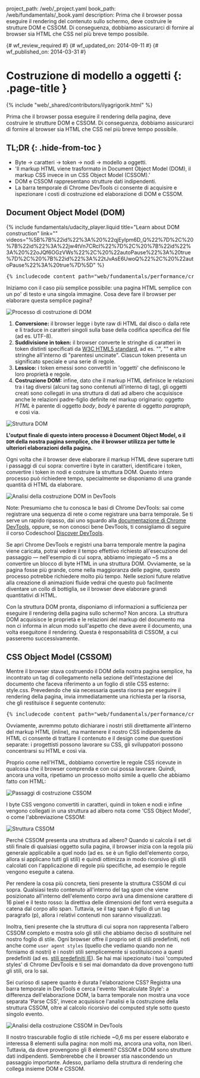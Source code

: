 project_path: /web/_project.yaml
book_path: /web/fundamentals/_book.yaml
description: Prima che il browser possa eseguire il rendering del contenuto sullo schermo, deve costruire le strutture DOM e CSSOM. Di conseguenza, dobbiamo assicurarci di fornire al browser sia HTML che CSS nel più breve tempo possibile.

{# wf_review_required #}
{# wf_updated_on: 2014-09-11 #}
{# wf_published_on: 2014-03-31 #}

# Costruzione di modello a oggetti {: .page-title }

{% include "web/_shared/contributors/ilyagrigorik.html" %}


Prima che il browser possa eseguire il rendering della pagina, deve costruire le strutture DOM e CSSOM. Di conseguenza, dobbiamo assicurarci di fornire al browser sia HTML che CSS nel più breve tempo possibile.



## TL;DR {: .hide-from-toc }
- Byte → caratteri → token → nodi → modello a oggetti.
- 'Il markup HTML viene trasformato in Document Object Model (DOM), il markup CSS invece in un CSS Object Model (CSSOM).'
- DOM e CSSOM rappresentano strutture dati indipendenti.
- La barra temporale di Chrome DevTools ci consente di acquisire e ispezionare i costi di costruzione ed elaborazione di DOM e CSSOM.


## Document Object Model (DOM)

{% include fundamentals/udacity_player.liquid title="Learn about DOM construction" link="" videos="%5B%7B%22id%22%3A%20%22qjEyIpm6D_Q%22%7D%2C%20%7B%22id%22%3A%22jw4tVn7CRcI%22%7D%2C%20%7B%22id%22%3A%20%22oJQf6OGzVWs%22%2C%20%22autoPause%22%3A%20true%7D%2C%20%7B%22id%22%3A%22tJvAsE6UwoQ%22%2C%20%22autoPause%22%3A%20true%7D%5D" %}

<pre class="prettyprint">
{% includecode content_path="web/fundamentals/performance/critical-rendering-path/_code/basic_dom.html" region_tag="full" %}
</pre>

Iniziamo con il caso più semplice possibile: una pagina HTML semplice con un po' di testo e una singola immagine. Cosa deve fare il browser per elaborare questa semplice pagina?

<img src="images/full-process.png" alt="Processo di costruzione di DOM">

1. **Conversione:** il browser legge i byte raw di HTML dal disco o dalla rete e li traduce in caratteri singoli sulla base della codifica specifica del file (ad es. UTF-8).
1. **Suddivisione in token:** il browser converte le stringhe di caratteri in token distinti specificati da [W3C HTML5 standard](http://www.w3.org/TR/html5/), ad es. "<html>", "<body>" e altre stringhe all'interno di "parentesi uncinate". Ciascun token presenta un significato speciale e una serie di regole.
1. **Lessico:** i token emessi sono convertiti in 'oggetti' che definiscono le loro proprietà e regole.
1. **Costruzione DOM:** infine, dato che il markup HTML definisce le relazioni tra i tag diversi (alcuni tag sono contenuti all'interno di tag), gli oggetti creati sono collegati in una struttura di dati ad albero che acquisisce anche le relazioni padre-figlio definite nel markup originario: oggetto _HTML_ è parente di oggetto _body_, _body_ è parente di oggetto _paragraph_, e così via.

<img src="images/dom-tree.png" class="center" alt="Struttura DOM">

**L'output finale di questo intero processo è Document Object Model, o il `DOM` della nostra pagina semplice, che il browser utilizza per tutte le ulteriori elaborazioni della pagina.**

Ogni volta che il browser deve elaborare il markup HTML deve superare tutti i passaggi di cui sopra: convertire i byte in caratteri, identificare i token, convertire i token in nodi e costruire la struttura DOM. Questo intero processo può richiedere tempo, specialmente se disponiamo di una grande quantità di HTML da elaborare.

<img src="images/dom-timeline.png" class="center" alt="Analisi della costruzione DOM in DevTools">

Note: Presumiamo che tu conosca le basi di Chrome DevTools: sai come registrare una sequenza di rete o come registrare una barra temporale. Se ti serve un rapido ripasso, dai uno sguardo alla <a href='https://developer.chrome.com/devtools'>documentazione di Chrome DevTools</a>, oppure, se non conosci bene DevTools, ti consigliamo di seguire il corso Codeschool <a href='http://discover-devtools.codeschool.com/'>Discover DevTools</a>.

Se apri Chrome DevTools e registri una barra temporale mentre la pagina viene caricata, potrai vedere il tempo effettivo richiesto all'esecuzione del passaggio &mdash; nell'esempio di cui sopra, abbiamo impiegato ~5 ms a convertire un blocco di byte HTML in una struttura DOM. Ovviamente, se la pagina fosse più grande, come nella maggioranza delle pagine, questo processo potrebbe richiedere molto più tempo. Nelle sezioni future relative alla creazione di animazioni fluide vedrai che questo può facilmente diventare un collo di bottiglia, se il browser deve elaborare grandi quantitativi di HTML.

Con la struttura DOM pronta, disponiamo di informazioni a sufficienza per eseguire il rendering della pagina sullo schermo? Non ancora. La struttura DOM acquisisce le proprietà e le relazioni del markup del documento ma non ci informa in alcun modo sull'aspetto che deve avere il documento, una volta eseguitone il rendering. Questa è responsabilità di CSSOM, a cui passeremo successivamente.

## CSS Object Model (CSSOM)

Mentre il browser stava costruendo il DOM della nostra pagina semplice, ha incontrato un tag di collegamento nella sezione dell'intestazione del documento che faceva riferimento a un foglio di stile CSS esterno: style.css. Prevedendo che sia necessaria questa risorsa per eseguire il rendering della pagina, invia immediatamente una richiesta per la risorsa, che gli restituisce il seguente contenuto:

<pre class="prettyprint">
{% includecode content_path="web/fundamentals/performance/critical-rendering-path/_code/style.css" region_tag="full"   adjust_indentation="auto" %}
</pre>

Ovviamente, avremmo potuto dichiarare i nostri stili direttamente all'interno del markup HTML (inline), ma mantenere il nostro CSS indipendente da HTML ci consente di trattare il contenuto e il design come due questioni separate: i progettisti possono lavorare su CSS, gli sviluppatori possono concentrarsi su HTML e così via.

Proprio come nell'HTML, dobbiamo convertire le regole CSS ricevute in qualcosa che il browser comprenda e con cui possa lavorare. Quindi, ancora una volta, ripetiamo un processo molto simile a quello che abbiamo fatto con HTML:

<img src="images/cssom-construction.png" class="center" alt="Passaggi di costruzione CSSOM">

I byte CSS vengono convertiti in caratteri, quindi in token e nodi e infine vengono collegati in una struttura ad albero nota come 'CSS Object Model', o come l'abbreviazione CSSOM:

<img src="images/cssom-tree.png" class="center" alt="Struttura CSSOM">

Perché CSSOM presenta una struttura ad albero? Quando si calcola il set di stili finale di qualsiasi oggetto sulla pagina, il browser inizia con la regola più generale applicabile a quel nodo (ad es. se è un figlio dell'elemento corpo, allora si applicano tutti gli stili) e quindi ottimizza in modo ricorsivo gli stili calcolati con l'applicazione di regole più specifiche, ad esempio le regole vengono eseguite a catena.

Per rendere la cosa più concreta, tieni presente la struttura CSSOM di cui sopra. Qualsiasi testo contenuto all'interno del tag _span_ che viene posizionato all'interno dell'elemento corpo avrà una dimensione carattere di 16 pixel e il testo rosso: la direttiva delle dimensioni del font verrà eseguita a catena dal corpo allo span. Tuttavia, se il tag span è figlio di un tag paragrafo (p), allora i relativi contenuti non saranno visualizzati.

Inoltra, tieni presente che la struttura di cui sopra non rappresenta l'albero CSSOM completo e mostra solo gli stili che abbiamo deciso di sostituire nel nostro foglio di stile. Ogni browser offre il proprio set di stili predefiniti, noti anche come `user agent styles` (quello che vediamo quando non ne forniamo di nostri) e i nostri stili semplicemente si sostituiscono a questi predefiniti (ad es. [stili predefiniti IE](http://www.iecss.com/)). Se hai mai ispezionato i tuoi 'computed styles' di Chrome DevTools e ti sei mai domandato da dove provengono tutti gli stili, ora lo sai.

Sei curioso di sapere quanto è durata l'elaborazione CSS? Registra una barra temporale in DevTools e cerca l'evento 'Recalculate Style': a differenza dell'elaborazione DOM, la barra temporale non mostra una voce separata 'Parse CSS', invece acquisisce l'analisi e la costruzione della struttura CSSOM, oltre al calcolo ricorsivo dei computed style sotto questo singolo evento.

<img src="images/cssom-timeline.png" class="center" alt="Analisi della costruzione CSSOM in DevTools">

Il nostro trascurabile foglio di stile richiede ~0,6 ms per essere elaborato e interessa 8 elementi sulla pagina: non molti ma, ancora una volta, non liberi. Tuttavia, da dove provengono gli 8 elementi? CSSOM e DOM sono strutture dati indipendenti. Sembrerebbe che il browser stia nascondendo un passaggio importante. Adesso, parliamo della struttura di rendering che collega insieme DOM e CSSOM.



